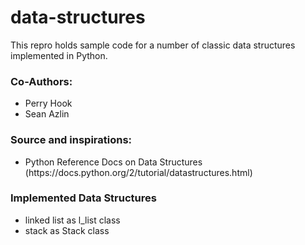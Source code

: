 data-structures
===============

<p>This repro holds sample code for a number of classic data structures implemented in Python.</p>

<h3>Co-Authors:</h3> 
<ul><li>Perry Hook</li><li>Sean Azlin</li></ul>
<h3>Source and inspirations:</h3><ul>
<li>Python Reference Docs on Data Structures (https://docs.python.org/2/tutorial/datastructures.html)</li>
</ul>
<h3>Implemented Data Structures</h3>
<ul><li>linked list as l_list class</li>
<li>stack as Stack class</li>
</ul>
